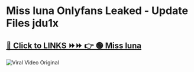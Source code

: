 
 # Miss luna Onlyfans Leaked - Update Files jdu1x

## <h2><a href="https://clipsfans.com/Miss_luna&ref=git">🔗 Click to LINKS ⏩⏩ 👉 🟢 Miss luna </a></h2>

<a href="https://clipsfans.com/Miss_luna&ref=git" rel="nofollow" data-target="animated-image.originalLink"><img src="https://i.ibb.co.com/xMMVF88/686577567.gif" alt="Viral Video Original" style="max-width: 100%; display: inline-block;" data-target="animated-image.originalImage"></a>

